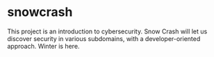 # snowcrash
This project is an introduction to cybersecurity. Snow Crash will let us discover security in various subdomains, with a developer-oriented approach. Winter is here.

